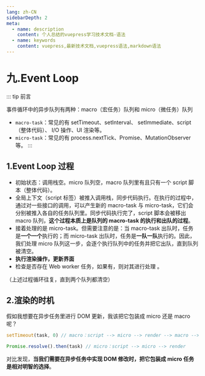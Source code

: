 ```yaml
---
lang: zh-CN
sidebarDepth: 2
meta:
  - name: description
    content: 个人总结的vuepress学习技术文档-语法
  - name: keywords
    content: vuepress,最新技术文档,vuepress语法,markdown语法
---
```


# 九.Event Loop

::: tip 前言

事件循环中的异步队列有两种：macro（宏任务）队列和 micro（微任务）队列

- `macro-task`：常见的有 setTimeout、setInterval、 setImmediate、script（整体代码）、 I/O 操作、UI 渲染等。
- `micro-task`：常见的有 process.nextTick、Promise、MutationObserver 等。
  :::

## 1.Event Loop 过程

- 初始状态：调用栈空。micro 队列空，macro 队列里有且只有一个 script 脚本（整体代码）。
- 全局上下文（script 标签）被推入调用栈，同步代码执行。在执行的过程中，通过对一些接口的调用，可以产生新的 macro-task 与 micro-task，它们会分别被推入各自的任务队列里。同步代码执行完了，script 脚本会被移出 macro 队列，**这个过程本质上是队列的 macro-task 的执行和出队的过程**。
- 接着处理的是 micro-task。但需要注意的是：当 macro-task 出队时，任务是**一个一个**执行的；而 micro-task 出队时，任务是**一队一队**执行的。因此，我们处理 micro 队列这一步，会逐个执行队列中的任务并把它出队，直到队列被清空。
- **执行渲染操作，更新界面**
- 检查是否存在 Web worker 任务，如果有，则对其进行处理 。

（上述过程循环往复，直到两个队列都清空）

## 2.渲染的时机

假如我想要在异步任务里进行 DOM 更新，我该把它包装成 micro 还是 macro 呢？

```js
setTimeout(task, 0) // macro：script --> micro --> render --> macro --> render
```

```js
Promise.resolve().then(task) // micro：script --> micro --> render
```

对比发现，**当我们需要在异步任务中实现 DOM 修改时，把它包装成 micro 任务是相对明智的选择**。
